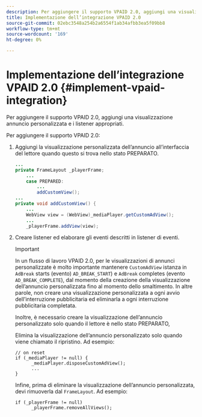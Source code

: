 ```yaml
---
description: Per aggiungere il supporto VPAID 2.0, aggiungi una visualizzazione annuncio personalizzata e i listener appropriati.
title: Implementazione dell’integrazione VPAID 2.0
source-git-commit: 02ebc3548a254b2a6554f1ab34afbb3ea5f09bb8
workflow-type: tm+mt
source-wordcount: '169'
ht-degree: 0%

---
```


# Implementazione dell’integrazione VPAID 2.0 {#implement-vpaid-integration}

Per aggiungere il supporto VPAID 2.0, aggiungi una visualizzazione annuncio personalizzata e i listener appropriati.

Per aggiungere il supporto VPAID 2.0:

1. Aggiungi la visualizzazione personalizzata dell’annuncio all’interfaccia del lettore quando questo si trova nello stato PREPARATO.

   ```java
   ... 
   private FrameLayout _playerFrame; 
       ... 
       case PREPARED: 
           ... 
           addCustomView(); 
   ... 
   private void addCustomView() { 
       ... 
       WebView view = (WebView)_mediaPlayer.getCustomAdView(); 
       ... 
       _playerFrame.addView(view);
   ```

1. Creare listener ed elaborare gli eventi descritti in listener di eventi.

   >[!IMPORTANT]
   >
   >In un flusso di lavoro VPAID 2.0, per le visualizzazioni di annunci personalizzate è molto importante mantenere `CustomAdView` istanza in `AdBreak` starts (evento) `AD_BREAK_START`) e `AdBreak` completes (evento `AD_BREAK_COMPLETE`), dal momento della creazione della visualizzazione dell’annuncio personalizzata fino al momento dello smaltimento. In altre parole, non creare una visualizzazione personalizzata a ogni avvio dell’interruzione pubblicitaria ed eliminarla a ogni interruzione pubblicitaria completata.
   >
   >
   >Inoltre, è necessario creare la visualizzazione dell’annuncio personalizzato solo quando il lettore è nello stato PREPARATO,
   >
   >
   >Elimina la visualizzazione dell’annuncio personalizzato solo quando viene chiamato il ripristino. Ad esempio:
   >
   >```
   >// on reset 
   >if (_mediaPlayer != null) { 
   >       _mediaPlayer.disposeCustomAdView(); 
   >       ... 
   >} 
   >```
   >
   >Infine, prima di eliminare la visualizzazione dell’annuncio personalizzata, devi rimuoverla dal `FrameLayout`. Ad esempio:
   >
   >```
   >if (_playerFrame != null) 
   >       _playerFrame.removeAllViews(); 
   >```

